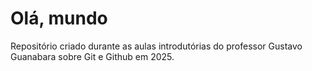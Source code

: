 # Olá, mundo
 Repositório criado durante as aulas introdutórias do professor Gustavo Guanabara sobre Git e Github em 2025.
